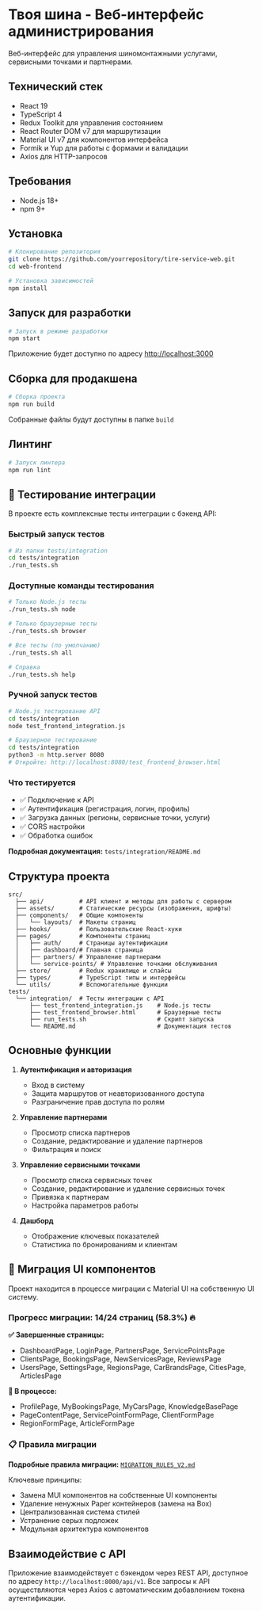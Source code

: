 # Твоя шина - Веб-интерфейс администрирования

Веб-интерфейс для управления шиномонтажными услугами, сервисными точками и партнерами.

## Технический стек

- React 19
- TypeScript 4
- Redux Toolkit для управления состоянием
- React Router DOM v7 для маршрутизации
- Material UI v7 для компонентов интерфейса
- Formik и Yup для работы с формами и валидации
- Axios для HTTP-запросов

## Требования

- Node.js 18+ 
- npm 9+

## Установка

```bash
# Клонирование репозитория
git clone https://github.com/yourrepository/tire-service-web.git
cd web-frontend

# Установка зависимостей
npm install
```

## Запуск для разработки

```bash
# Запуск в режиме разработки
npm start
```

Приложение будет доступно по адресу [http://localhost:3000](http://localhost:3000)

## Сборка для продакшена

```bash
# Сборка проекта
npm run build
```

Собранные файлы будут доступны в папке `build`

## Линтинг

```bash
# Запуск линтера
npm run lint
```

## 🧪 Тестирование интеграции

В проекте есть комплексные тесты интеграции с бэкенд API:

### Быстрый запуск тестов
```bash
# Из папки tests/integration
cd tests/integration
./run_tests.sh
```

### Доступные команды тестирования
```bash
# Только Node.js тесты
./run_tests.sh node

# Только браузерные тесты  
./run_tests.sh browser

# Все тесты (по умолчанию)
./run_tests.sh all

# Справка
./run_tests.sh help
```

### Ручной запуск тестов
```bash
# Node.js тестирование API
cd tests/integration
node test_frontend_integration.js

# Браузерное тестирование
cd tests/integration
python3 -m http.server 8080
# Откройте: http://localhost:8080/test_frontend_browser.html
```

### Что тестируется
- ✅ Подключение к API
- ✅ Аутентификация (регистрация, логин, профиль)
- ✅ Загрузка данных (регионы, сервисные точки, услуги)
- ✅ CORS настройки
- ✅ Обработка ошибок

**Подробная документация:** `tests/integration/README.md`

## Структура проекта

```
src/
  ├── api/          # API клиент и методы для работы с сервером
  ├── assets/       # Статические ресурсы (изображения, шрифты)
  ├── components/   # Общие компоненты
  │   └── layouts/  # Макеты страниц
  ├── hooks/        # Пользовательские React-хуки
  ├── pages/        # Компоненты страниц
  │   ├── auth/     # Страницы аутентификации
  │   ├── dashboard/# Главная страница
  │   ├── partners/ # Управление партнерами
  │   └── service-points/ # Управление точками обслуживания
  ├── store/        # Redux хранилище и слайсы
  ├── types/        # TypeScript типы и интерфейсы
  └── utils/        # Вспомогательные функции
tests/
  └── integration/  # Тесты интеграции с API
      ├── test_frontend_integration.js    # Node.js тесты
      ├── test_frontend_browser.html      # Браузерные тесты
      ├── run_tests.sh                    # Скрипт запуска
      └── README.md                       # Документация тестов
```

## Основные функции

1. **Аутентификация и авторизация**
   - Вход в систему
   - Защита маршрутов от неавторизованного доступа
   - Разграничение прав доступа по ролям

2. **Управление партнерами**
   - Просмотр списка партнеров
   - Создание, редактирование и удаление партнеров
   - Фильтрация и поиск

3. **Управление сервисными точками**
   - Просмотр списка сервисных точек
   - Создание, редактирование и удаление сервисных точек
   - Привязка к партнерам
   - Настройка параметров работы

4. **Дашборд**
   - Отображение ключевых показателей
   - Статистика по бронированиям и клиентам

## 🎨 Миграция UI компонентов

Проект находится в процессе миграции с Material UI на собственную UI систему.

### Прогресс миграции: 14/24 страниц (58.3%) 🔥

**✅ Завершенные страницы:**
- DashboardPage, LoginPage, PartnersPage, ServicePointsPage
- ClientsPage, BookingsPage, NewServicesPage, ReviewsPage
- UsersPage, SettingsPage, RegionsPage, CarBrandsPage, CitiesPage, ArticlesPage

**🔄 В процессе:**
- ProfilePage, MyBookingsPage, MyCarsPage, KnowledgeBasePage
- PageContentPage, ServicePointFormPage, ClientFormPage
- RegionFormPage, ArticleFormPage

### 📋 Правила миграции

**Подробные правила миграции:** [`MIGRATION_RULES_V2.md`](./MIGRATION_RULES_V2.md)

Ключевые принципы:
- Замена MUI компонентов на собственные UI компоненты
- Удаление ненужных Paper контейнеров (замена на Box)
- Централизованная система стилей
- Устранение серых подложек
- Модульная архитектура компонентов

## Взаимодействие с API

Приложение взаимодействует с бэкендом через REST API, доступное по адресу `http://localhost:8000/api/v1`.
Все запросы к API осуществляются через Axios с автоматическим добавлением токена аутентификации. 